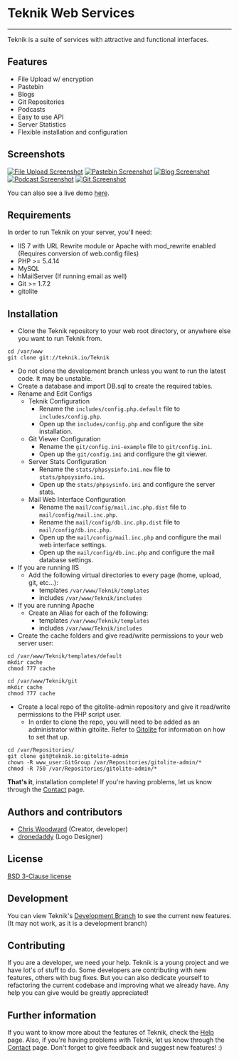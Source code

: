 # Teknik Web Services

---------------

Teknik is a suite of services with attractive and functional interfaces.

## Features
  * File Upload w/ encryption
  * Pastebin
  * Blogs
  * Git Repositories
  * Podcasts
  * Easy to use API
  * Server Statistics
  * Flexible installation and configuration

## Screenshots
[![File Upload Screenshot](https://cdn.teknik.io/default/img/screenshots/upload_screenshot_thumb.png)](https://cdn.teknik.io/default/img/screenshots/upload_screenshot.PNG)
[![Pastebin Screenshot](https://cdn.teknik.io/default/img/screenshots/paste_screenshot_thumb.png)](https://cdn.teknik.io/default/img/screenshots/paste_screenshot.PNG)
[![Blog Screenshot](https://cdn.teknik.io/default/img/screenshots/blog_screenshot_thumb.png)](https://cdn.teknik.io/default/img/screenshots/blog_screenshot.PNG)
[![Podcast Screenshot](https://cdn.teknik.io/default/img/screenshots/podcast_screenshot_thumb.png)](https://cdn.teknik.io/default/img/screenshots/podcast_screenshot.PNG)
[![Git Screenshot](https://cdn.teknik.io/default/img/screenshots/git_screenshot_thumb.png)](https://cdn.teknik.io/default/img/screenshots/git_screenshot.PNG)

You can also see a live demo [here](https://www.teknik.io).

## Requirements
In order to run Teknik on your server, you'll need:

  * IIS 7 with URL Rewrite module or Apache with mod_rewrite enabled (Requires conversion of web.config files)
  * PHP >= 5.4.14
  * MySQL
  * hMailServer (If running email as well)
  * Git >= 1.7.2
  * gitolite

## Installation
  * Clone the Teknik repository to your web root directory, or anywhere else you want to run Teknik from.

```
cd /var/www
git clone git://teknik.io/Teknik
```

  * Do not clone the development branch unless you want to run the latest code.  It may be unstable.
  * Create a database and import DB.sql to create the required tables.
  * Rename and Edit Configs
    - Teknik Configuration
      * Rename the `includes/config.php.default` file to `includes/config.php`.
      * Open up the `includes/config.php` and configure the site installation.
    - Git Viewer Configuration
      * Rename the `git/config.ini-example` file to `git/config.ini`.
      * Open up the `git/config.ini` and configure the git viewer.
    - Server Stats Configuration
      * Rename the `stats/phpsysinfo.ini.new` file to `stats/phpsysinfo.ini`.
      * Open up the `stats/phpsysinfo.ini` and configure the server stats.
    - Mail Web Interface Configuration
      * Rename the `mail/config/mail.inc.php.dist` file to `mail/config/mail.inc.php`.
      * Rename the `mail/config/db.inc.php.dist` file to `mail/config/db.inc.php`.
      * Open up the `mail/config/mail.inc.php` and configure the mail web interface settings.
      * Open up the `mail/config/db.inc.php` and configure the mail database settings.
  * If you are running IIS
    - Add the following virtual directories to every page (home, upload, git, etc...):
      * templates `/var/www/Teknik/templates`
      * includes `/var/www/Teknik/includes`
  * If you are running Apache
    - Create an Alias for each of the following:
      * templates `/var/www/Teknik/templates`
      * includes `/var/www/Teknik/includes`
  * Create the cache folders and give read/write permissions to your web server user:

```
cd /var/www/Teknik/templates/default
mkdir cache
chmod 777 cache

cd /var/www/Teknik/git
mkdir cache
chmod 777 cache
```

  * Create a local repo of the gitolite-admin repository and give it read/write permissions to the PHP script user.
    - In order to clone the repo, you will need to be added as an administrator within gitolite.  Refer to [Gitolite](http://gitolite.com/gitolite/) for information on how to set that up.

```
cd /var/Repositories/
git clone git@teknik.io:gitolite-admin
chown -R www_user:GitGroup /var/Repositories/gitolite-admin/*
chmod -R 750 /var/Repositories/gitolite-admin/*
```


**That's it**, installation complete! If you're having problems, let us know through the [Contact](https://contact.teknik.io/) page.

## Authors and contributors
  * [Chris Woodward](https://www.teknik.io) (Creator, developer)
  * [dronedaddy](https://www.behance.net/dronedaddy) (Logo Designer)

## License
[BSD 3-Clause license](http://opensource.org/licenses/BSD-3-Clause)

## Development
You can view Teknik's [Development Branch](https://dev.teknik.io/) to see the current new features.  (It may not work, as it is a development branch)

## Contributing
If you are a developer, we need your help. Teknik is a young project and we have lot's of stuff to do. Some developers are contributing with new features, others with bug fixes. But you can also dedicate yourself to refactoring the current codebase and improving what we already have.  Any help you can give would be greatly appreciated!

## Further information
If you want to know more about the features of Teknik, check the [Help](https://help.teknik.io/) page. Also, if you're having problems with Teknik, let us know through the [Contact](https://contact.teknik.io/) page. Don't forget to give feedback and suggest new features! :)

